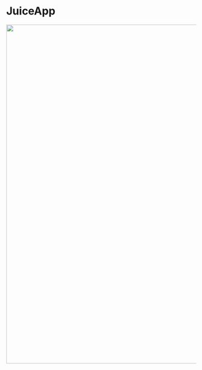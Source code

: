# JuiceApp
<div align="center">
  <img src="https://pauldyanez.com/images/github/juice.png" width="900"/>
</div>
